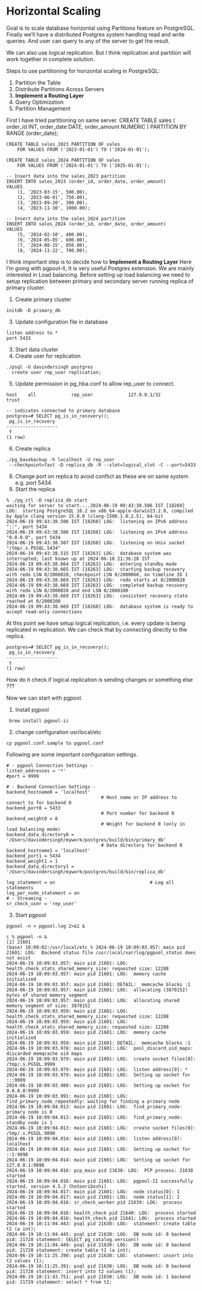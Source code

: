 # Horizontal Scaling
Goal is to scale database horizontal using Partitions feature on PostgreSQL. Finally we’ll have a distributed Postgres system handling read and write queries. And user can query to any of the server to get the result.

We can also use logical replication. But I think replication and partition will work together in complete solution.

Steps to use partitioning for horizontal scaling in PostgreSQL:


1. Partition the Table
2. Distribute Partitions Across Servers
3. **Implement a Routing Layer**
4. Query Optimization
5. Partition Management

First I have tried partitioning on same server.
    CREATE TABLE sales (
        order_id INT,
        order_date DATE,
        order_amount NUMERIC
    )
    PARTITION BY RANGE (order_date);
    
    CREATE TABLE sales_2023 PARTITION OF sales
        FOR VALUES FROM ('2023-01-01') TO ('2024-01-01');
    
    CREATE TABLE sales_2024 PARTITION OF sales
        FOR VALUES FROM ('2024-01-01') TO ('2025-01-01');
    
    -- Insert data into the sales_2023 partition
    INSERT INTO sales_2023 (order_id, order_date, order_amount)
    VALUES
        (1, '2023-03-15', 500.00),
        (2, '2023-06-01', 750.00),
        (3, '2023-09-20', 300.00),
        (4, '2023-11-30', 1000.00);
    
    -- Insert data into the sales_2024 partition
    INSERT INTO sales_2024 (order_id, order_date, order_amount)
    VALUES
        (5, '2024-02-10', 400.00),
        (6, '2024-05-05', 600.00),
        (7, '2024-08-15', 850.00),
        (8, '2024-11-22', 700.00);

I think important step is to decide how to **Implement a Routing Layer**
Here I’m going with pgpool-II, It is very useful Postgres extension. We are mainly interested in Load balancing.
Before setting up load balancing we need to setup replication between primary and secondary server running replica of primary cluster.

1. Create primary cluster
```
initdb -D primary_db
```
3. Update configuration file in database
```
listen address to *
port 5433
```
3. Start data cluster
4. Create user for replication
```
./psql -U davindersingh postgres
  create user rep_user replication;
```
5. Update permission in pg_hba.conf to allow rep_user to connect.

```host    all             rep_user             127.0.0.1/32            trust```

```
-- indicates connected to primary database
postgres=# SELECT pg_is_in_recovery();
 pg_is_in_recovery 
-------------------
 f
(1 row)
```

6. Create replica
```
./pg_basebackup -h localhost -U rep_user
 --checkpoint=fast -D replica_db -R --slot=logical_slot -C --port=5433
```


8. Change port on replica to avoid conflict as these are on same system
        e.g. port 5434
9. Start the replica 
```
% ./pg_ctl -D replica_db start
waiting for server to start....2024-06-19 09:43:38.506 IST [18260] LOG:  starting PostgreSQL 16.2 on x86_64-apple-darwin23.2.0, compiled by Apple clang version 15.0.0 (clang-1500.1.0.2.5), 64-bit
2024-06-19 09:43:38.506 IST [18260] LOG:  listening on IPv6 address "::", port 5434
2024-06-19 09:43:38.506 IST [18260] LOG:  listening on IPv4 address "0.0.0.0", port 5434
2024-06-19 09:43:38.507 IST [18260] LOG:  listening on Unix socket "/tmp/.s.PGSQL.5434"
2024-06-19 09:43:38.515 IST [18263] LOG:  database system was interrupted; last known up at 2024-06-18 21:36:28 IST
2024-06-19 09:43:38.664 IST [18263] LOG:  entering standby mode
2024-06-19 09:43:38.665 IST [18263] LOG:  starting backup recovery with redo LSN 0/2000028, checkpoint LSN 0/2000060, on timeline ID 1
2024-06-19 09:43:38.669 IST [18263] LOG:  redo starts at 0/2000028
2024-06-19 09:43:38.669 IST [18263] LOG:  completed backup recovery with redo LSN 0/2000028 and end LSN 0/2000100
2024-06-19 09:43:38.669 IST [18263] LOG:  consistent recovery state reached at 0/2000100
2024-06-19 09:43:38.669 IST [18260] LOG:  database system is ready to accept read-only connections
```

At this point we have setup logical replication, i.e. every update is being replicated in replication.
We can check that by connecting directly to the replica.
```
postgres=# SELECT pg_is_in_recovery();
 pg_is_in_recovery 
-------------------
 t
(1 row)
```
 
How do it check if logical replication is sending changes or something else ???

Now we can start with pgpool. 
1. Install pgpool
```
 brew install pgpool-ii
```
2. change configuration usr/local/etc
```
cp pgpool.conf.sample to pgpool.conf
```
Following are some important configuration settings.
```
# - pgpool Connection Settings -
listen_addresses = '*'
#port = 9999

# - Backend Connection Settings -
backend_hostname0 = 'localhost'
                                   # Host name or IP address to connect to for backend 0
backend_port0 = 5433
                                   # Port number for backend 0
backend_weight0 = 0
                                   # Weight for backend 0 (only in load balancing mode)
backend_data_directory0 = '/Users/davindersingh/mywork/postgres/build/bin/primary_db'
                                   # Data directory for backend 0
backend_hostname1 = 'localhost'
backend_port1 = 5434
backend_weight1 = 1
backend_data_directory1 = '/Users/davindersingh/mywork/postgres/build/bin/replica_db'

log_statement = on                                   # Log all statements
log_per_node_statement = on
# - Streaming -
sr_check_user = 'rep_user'
```


3. Start pgpool
```
pgpool -n > pgpool.log 2>&1 &
```
```
c % pgpool -n &
[1] 21601
(base) 10:09:02:/usr/local/etc % 2024-06-19 10:09:03.957: main pid 21601: LOG:  Backend status file /usr/local/var/log/pgpool_status does not exist
2024-06-19 10:09:03.957: main pid 21601: LOG:  health_check_stats_shared_memory_size: requested size: 12288
2024-06-19 10:09:03.957: main pid 21601: LOG:  memory cache initialized
2024-06-19 10:09:03.957: main pid 21601: DETAIL:  memcache blocks :1
2024-06-19 10:09:03.957: main pid 21601: LOG:  allocating (3878152) bytes of shared memory segment
2024-06-19 10:09:03.957: main pid 21601: LOG:  allocating shared memory segment of size: 3878152 
2024-06-19 10:09:03.959: main pid 21601: LOG:  health_check_stats_shared_memory_size: requested size: 12288
2024-06-19 10:09:03.959: main pid 21601: LOG:  health_check_stats_shared_memory_size: requested size: 12288
2024-06-19 10:09:03.959: main pid 21601: LOG:  memory cache initialized
2024-06-19 10:09:03.959: main pid 21601: DETAIL:  memcache blocks :1
2024-06-19 10:09:03.978: main pid 21601: LOG:  pool_discard_oid_maps: discarded memqcache oid maps
2024-06-19 10:09:03.979: main pid 21601: LOG:  create socket files[0]: /tmp/.s.PGSQL.9999
2024-06-19 10:09:03.979: main pid 21601: LOG:  listen address[0]: *
2024-06-19 10:09:03.979: main pid 21601: LOG:  Setting up socket for :::9999
2024-06-19 10:09:03.980: main pid 21601: LOG:  Setting up socket for 0.0.0.0:9999
2024-06-19 10:09:03.991: main pid 21601: LOG:  find_primary_node_repeatedly: waiting for finding a primary node
2024-06-19 10:09:04.013: main pid 21601: LOG:  find_primary_node: primary node is 0
2024-06-19 10:09:04.013: main pid 21601: LOG:  find_primary_node: standby node is 1
2024-06-19 10:09:04.013: main pid 21601: LOG:  create socket files[0]: /tmp/.s.PGSQL.9898
2024-06-19 10:09:04.014: main pid 21601: LOG:  listen address[0]: localhost
2024-06-19 10:09:04.014: main pid 21601: LOG:  Setting up socket for ::1:9898
2024-06-19 10:09:04.014: main pid 21601: LOG:  Setting up socket for 127.0.0.1:9898
2024-06-19 10:09:04.016: pcp_main pid 21638: LOG:  PCP process: 21638 started
2024-06-19 10:09:04.016: main pid 21601: LOG:  pgpool-II successfully started. version 4.5.2 (hotooriboshi)
2024-06-19 10:09:04.017: main pid 21601: LOG:  node status[0]: 1
2024-06-19 10:09:04.017: main pid 21601: LOG:  node status[1]: 2
2024-06-19 10:09:04.016: sr_check_worker pid 21639: LOG:  process started
2024-06-19 10:09:04.016: health_check pid 21640: LOG:  process started
2024-06-19 10:09:04.016: health_check pid 21641: LOG:  process started
2024-06-19 10:11:04.443: psql pid 21630: LOG:  statement: create table t2 (a int);
2024-06-19 10:11:04.445: psql pid 21630: LOG:  DB node id: 0 backend pid: 21728 statement: SELECT pg_catalog.version()
2024-06-19 10:11:04.449: psql pid 21630: LOG:  DB node id: 0 backend pid: 21728 statement: create table t2 (a int);
2024-06-19 10:11:25.390: psql pid 21630: LOG:  statement: insert into t2 values (1);
2024-06-19 10:11:25.391: psql pid 21630: LOG:  DB node id: 0 backend pid: 21728 statement: insert into t2 values (1);
2024-06-19 10:11:43.751: psql pid 21630: LOG:  DB node id: 1 backend pid: 21729 statement: select * from t2;
```




